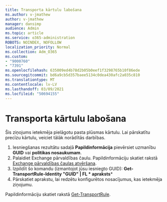 ```yaml
---
title: Transporta kārtulu labošana
ms.author: v-jmathew
author: v-jmathew
manager: dansimp
audience: Admin
ms.topic: article
ms.service: o365-administration
ROBOTS: NOINDEX, NOFOLLOW
localization_priority: Normal
ms.collection: Adm_O365
ms.custom:
- "9000760"
- "7391"
ms.openlocfilehash: 635009ed4b78d2b05b0eef1f3298765b10f86ede
ms.sourcegitcommit: bd6a9cb5d357baee5134c0dea430afc2a035c810
ms.translationtype: MT
ms.contentlocale: lv-LV
ms.lasthandoff: 03/09/2021
ms.locfileid: "50694155"
---
```

# <a name="fix-transport-rules"></a>Transporta kārtulu labošana

Šis ziņojums ietekmēja pielāgotu pasta plūsmas kārtulu. Lai pārskatītu precīzu kārtulu, veiciet tālāk norādītās darbības.

1. Iesniegšanas rezultātu sadaļā **Papildinformācija** pievērsiet uzmanību **GUID** vai **politikas nosaukumam**.
2. Palaidiet Exchange pārvaldības čaulu. Papildinformāciju skatiet rakstā [Exchange pārvaldības čaulas atvēršana](https://go.microsoft.com/fwlink/?linkid=2101432).
3. Izpildīt šo komandu (izmantojot jūsu iesniegto GUID):  **Get-TransportRule-Identity "GUID" | FL * apraksts***
4. Pārskatiet aprakstu, lai redzētu konfigurētos nosacījumus, kas ietekmēja ziņojumu.

Papildinformāciju skatiet rakstā [Get-TransportRule](https://go.microsoft.com/fwlink/?linkid=2101523).
